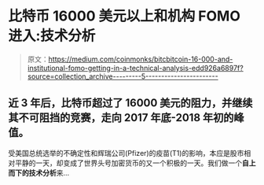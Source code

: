 # 比特币 16000 美元以上和机构 FOMO 进入:技术分析

> 原文：<https://medium.com/coinmonks/bitcbitcoin-16-000-and-institutional-fomo-getting-in-a-technical-analysis-edd926a6897f?source=collection_archive---------5----------------------->

## 近 3 年后，比特币超过了 16000 美元的阻力，并继续其不可阻挡的竞赛，走向 2017 年底-2018 年初的峰值。

受美国总统选举的不确定性和辉瑞公司(Pfizer)的疫苗(T1)的影响，本应是股市相对平静的一天，却变成了世界头号加密货币的又一个积极的一天。我们做一个**自上而下的技术分析**来…